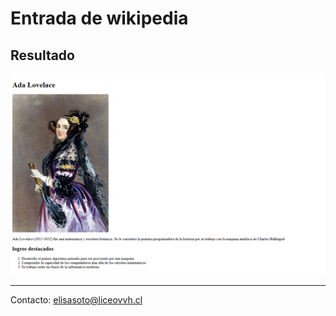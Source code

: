 # Entrada de wikipedia

## Resultado 

![Resultado](./resources/resultado.png)

---
Contacto: <elisasoto@liceovvh.cl>